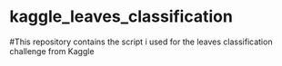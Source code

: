 # kaggle_leaves_classification
#This repository contains the script i used for the leaves classification challenge from Kaggle
